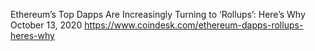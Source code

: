 
Ethereum’s Top Dapps Are Increasingly Turning to ‘Rollups’: Here’s Why
October 13, 2020
https://www.coindesk.com/ethereum-dapps-rollups-heres-why